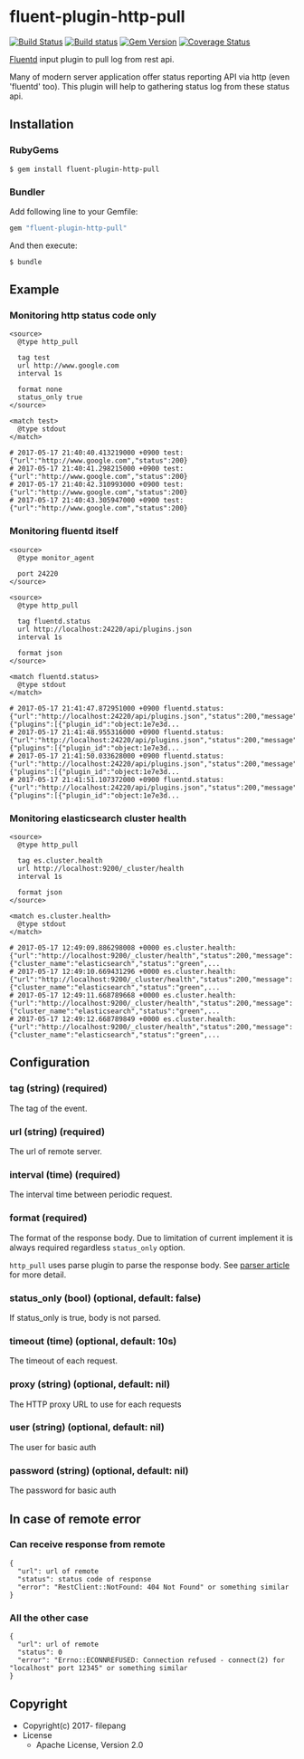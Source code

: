 # fluent-plugin-http-pull

[![Build Status](https://travis-ci.org/HatsuneMiku3939/fluent-plugin-http-pull.svg?branch=master)](https://travis-ci.org/HatsuneMiku3939/fluent-plugin-http-pull)
[![Build status](https://ci.appveyor.com/api/projects/status/k91x4jyhahoo2it3?svg=true)](https://ci.appveyor.com/project/HatsuneMiku3939/fluent-plugin-http-pull)
[![Gem Version](https://badge.fury.io/rb/fluent-plugin-http-pull.svg)](https://badge.fury.io/rb/fluent-plugin-http-pull)
[![Coverage Status](https://coveralls.io/repos/github/HatsuneMiku3939/fluent-plugin-http-pull/badge.svg?branch=master)](https://coveralls.io/github/HatsuneMiku3939/fluent-plugin-http-pull?branch=master)


[Fluentd](http://fluentd.org/) input plugin to pull log from rest api.

Many of modern server application offer status reporting API via http (even 'fluentd' too). This plugin will help to gathering status log from these status api.

## Installation

### RubyGems

```
$ gem install fluent-plugin-http-pull
```

### Bundler

Add following line to your Gemfile:

```ruby
gem "fluent-plugin-http-pull"
```

And then execute:

```
$ bundle
```

## Example

### Monitoring http status code only
```
<source>
  @type http_pull

  tag test
  url http://www.google.com
  interval 1s

  format none
  status_only true
</source>

<match test>
  @type stdout
</match>

# 2017-05-17 21:40:40.413219000 +0900 test: {"url":"http://www.google.com","status":200}
# 2017-05-17 21:40:41.298215000 +0900 test: {"url":"http://www.google.com","status":200}
# 2017-05-17 21:40:42.310993000 +0900 test: {"url":"http://www.google.com","status":200}
# 2017-05-17 21:40:43.305947000 +0900 test: {"url":"http://www.google.com","status":200}
```

### Monitoring fluentd itself
```
<source>
  @type monitor_agent

  port 24220
</source>

<source>
  @type http_pull

  tag fluentd.status
  url http://localhost:24220/api/plugins.json
  interval 1s

  format json
</source>

<match fluentd.status>
  @type stdout
</match>

# 2017-05-17 21:41:47.872951000 +0900 fluentd.status: {"url":"http://localhost:24220/api/plugins.json","status":200,"message":{"plugins":[{"plugin_id":"object:1e7e3d...
# 2017-05-17 21:41:48.955316000 +0900 fluentd.status: {"url":"http://localhost:24220/api/plugins.json","status":200,"message":{"plugins":[{"plugin_id":"object:1e7e3d...
# 2017-05-17 21:41:50.033628000 +0900 fluentd.status: {"url":"http://localhost:24220/api/plugins.json","status":200,"message":{"plugins":[{"plugin_id":"object:1e7e3d...
# 2017-05-17 21:41:51.107372000 +0900 fluentd.status: {"url":"http://localhost:24220/api/plugins.json","status":200,"message":{"plugins":[{"plugin_id":"object:1e7e3d...
```


### Monitoring elasticsearch cluster health
```
<source>
  @type http_pull

  tag es.cluster.health
  url http://localhost:9200/_cluster/health
  interval 1s

  format json
</source>

<match es.cluster.health>
  @type stdout
</match>

# 2017-05-17 12:49:09.886298008 +0000 es.cluster.health: {"url":"http://localhost:9200/_cluster/health","status":200,"message":{"cluster_name":"elasticsearch","status":"green",...
# 2017-05-17 12:49:10.669431296 +0000 es.cluster.health: {"url":"http://localhost:9200/_cluster/health","status":200,"message":{"cluster_name":"elasticsearch","status":"green",...
# 2017-05-17 12:49:11.668789668 +0000 es.cluster.health: {"url":"http://localhost:9200/_cluster/health","status":200,"message":{"cluster_name":"elasticsearch","status":"green",...
# 2017-05-17 12:49:12.668789849 +0000 es.cluster.health: {"url":"http://localhost:9200/_cluster/health","status":200,"message":{"cluster_name":"elasticsearch","status":"green",...
```

## Configuration

### tag (string) (required)

The tag of the event.

### url (string) (required)

The url of remote server.

### interval (time) (required)

The interval time between periodic request.

### format (required)

The format of the response body. Due to limitation of current implement it is
always required regardless `status_only` option.

`http_pull` uses parse plugin to parse the response body. See
[parser article](https://docs.fluentd.org/v0.12/articles/parser-plugin-overview)
for more detail.

### status_only (bool) (optional, default: false)

If status_only is true, body is not parsed.

### timeout (time) (optional, default: 10s)

The timeout of each request.

### proxy (string) (optional, default: nil)

The HTTP proxy URL to use for each requests

### user (string) (optional, default: nil)

The user for basic auth

### password (string) (optional, default: nil)

The password for basic auth

## In case of remote error

### Can receive response from remote

```
{
  "url": url of remote
  "status": status code of response
  "error": "RestClient::NotFound: 404 Not Found" or something similar
}
```

### All the other case

```
{
  "url": url of remote
  "status": 0
  "error": "Errno::ECONNREFUSED: Connection refused - connect(2) for "localhost" port 12345" or something similar
}
```

## Copyright

* Copyright(c) 2017- filepang
* License
  * Apache License, Version 2.0
